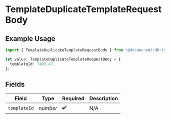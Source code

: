 # TemplateDuplicateTemplateRequestBody

## Example Usage

```typescript
import { TemplateDuplicateTemplateRequestBody } from "@documenso/sdk-typescript/models/operations";

let value: TemplateDuplicateTemplateRequestBody = {
  templateId: 7403.47,
};
```

## Fields

| Field              | Type               | Required           | Description        |
| ------------------ | ------------------ | ------------------ | ------------------ |
| `templateId`       | *number*           | :heavy_check_mark: | N/A                |